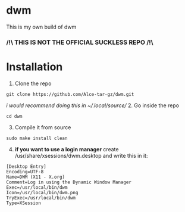 # dwm
This is my own build of dwm
### /!\ THIS IS NOT THE OFFICIAL SUCKLESS REPO /!\

# Installation
1. Clone the repo
```
git clone https://github.com/Alce-tar-gz/dwm.git
```
_i would recommend doing this in ~/.local/source/_
2. Go inside the repo
```
cd dwm
```
3. Compile it from source
```
sudo make install clean
```
4. **if you want to use a login manager** create /usr/share/xsessions/dwm.desktop and write this in it:
```
[Desktop Entry]
Encoding=UTF-8
Name=DWM (X11 - X.org)
Comment=Log in using the Dynamic Window Manager
Exec=/usr/local/bin/dwm
Icon=/usr/local/bin/dwm.png
TryExec=/usr/local/bin/dwm
Type=XSession

```
